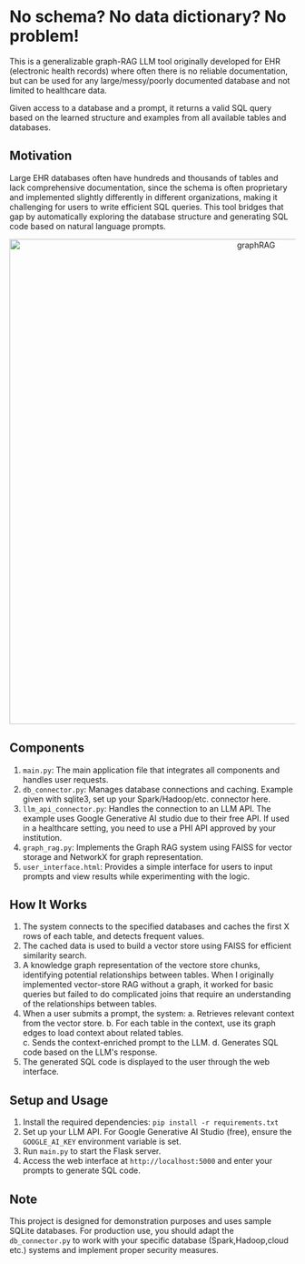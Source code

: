 # No schema? No data dictionary? No problem!

This is a generalizable graph-RAG LLM tool originally developed for EHR (electronic health records) where often there is no reliable documentation, but can be used for any large/messy/poorly documented database and not limited to healthcare data. 

Given access to a database and a prompt, it returns a valid SQL query based on the learned structure and examples from all available tables and databases.

## Motivation

Large EHR databases often have hundreds and thousands of tables and lack comprehensive documentation, since the schema is often proprietary and implemented slightly differently in different organizations, making it challenging for users to write efficient SQL queries. This tool bridges that gap by automatically exploring the database structure and generating SQL code based on natural language prompts.

<p align="center">
   <img width="853" alt="graphRAG" src="https://github.com/user-attachments/assets/089b2c5e-4f43-4d8f-a471-e5960dea8620">
</p>

## Components

1. `main.py`: The main application file that integrates all components and handles user requests.
2. `db_connector.py`: Manages database connections and caching. Example given with sqlite3, set up your Spark/Hadoop/etc. connector here. 
3. `llm_api_connector.py`: Handles the connection to an LLM API. The example uses Google Generative AI studio due to their free API. If used in a healthcare setting, you need to use a PHI API approved by your institution. 
4. `graph_rag.py`: Implements the Graph RAG system using FAISS for vector storage and NetworkX for graph representation.
5. `user_interface.html`: Provides a simple interface for users to input prompts and view results while experimenting with the logic.

## How It Works

1. The system connects to the specified databases and caches the first X rows of each table, and detects frequent values.
2. The cached data is used to build a vector store using FAISS for efficient similarity search.
3. A knowledge graph representation of the vectore store chunks, identifying potential relationships between tables. When I originally implemented vector-store RAG without a graph, it worked for basic queries but failed to do complicated joins that require an understanding of the relationships between tables. 
4. When a user submits a prompt, the system:
   a. Retrieves relevant context from the vector store.
   b. For each table in the context, use its graph edges to load context about related tables.  
   c. Sends the context-enriched prompt to the LLM.
   d. Generates SQL code based on the LLM's response.
5. The generated SQL code is displayed to the user through the web interface.

## Setup and Usage

1. Install the required dependencies: `pip install -r requirements.txt`
2. Set up your LLM API. For Google Generative AI Studio (free), ensure the `GOOGLE_AI_KEY` environment variable is set.
3. Run `main.py` to start the Flask server.
4. Access the web interface at `http://localhost:5000` and enter your prompts to generate SQL code.

## Note

This project is designed for demonstration purposes and uses sample SQLite databases. For production use, you should adapt the `db_connector.py` to work with your specific database (Spark,Hadoop,cloud etc.) systems and implement proper security measures.

